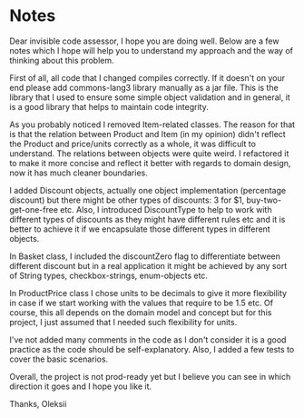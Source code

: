 # Notes

Dear invisible code assessor, 
I hope you are doing well. Below are a few notes which I hope will help you to understand my approach and the way of thinking about this problem.

First of all, all code that I changed compiles correctly. If it doesn't on your end please add commons-lang3 library manually as a jar file.
This is the library that I used to ensure some simple object validation and in general, it is a good library that helps to maintain code integrity.

As you probably noticed I removed Item-related classes. The reason for that is that the relation between Product and Item (in my opinion) didn't reflect the Product and price/units correctly as a whole, it was difficult to understand. The relations between objects were quite weird. 
I refactored it to make it more concise and reflect it better with regards to domain design, now it has much cleaner boundaries. 

I added Discount objects, actually one object implementation (percentage discount) but there might be other types of discounts: 3 for $1, buy-two-get-one-free etc.
Also, I introduced DiscountType to help to work with different types of discounts as they might have different rules etc and it is better to achieve it 
if we encapsulate those different types in different objects.

In Basket class, I included the discountZero flag to differentiate between different discount but in a real application it might be achieved by any sort of String types, 
checkbox-strings, enum-objects etc.

In ProductPrice class I chose units to be decimals to give it more flexibility in case if we start working with the values that require to be 1.5 etc.
Of course, this all depends on the domain model and concept but for this project, I just assumed that I needed such flexibility for units.

I've not added many comments in the code as I don't consider it is a good practice as the code should be self-explanatory.
Also, I added a few tests to cover the basic scenarios.

Overall, the project is not prod-ready yet but I believe you can see in which direction it goes and I hope you like it.

Thanks, 
Oleksii



